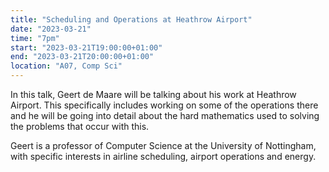```yaml
---
title: "Scheduling and Operations at Heathrow Airport"
date: "2023-03-21"
time: "7pm"
start: "2023-03-21T19:00:00+01:00"
end: "2023-03-21T20:00:00+01:00"
location: "A07, Comp Sci"
---
```


In this talk, Geert de Maare will be talking about his work at Heathrow Airport. This specifically includes working on some of the operations there and he will be going into detail about the hard mathematics used to solving the problems that occur with this.

Geert is a professor of Computer Science at the University of Nottingham, with specific interests in airline scheduling, airport operations and energy.


